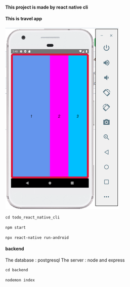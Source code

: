 #### This project is made by react native cli

#### This is travel app

![Alt text](./native.png?raw=true "Title")

```
cd todo_react_native_cli

npm start

npx react-native run-android

```

#### backend

The database : postgresql
The server : node and express

```
cd backend

nodemon index
```
